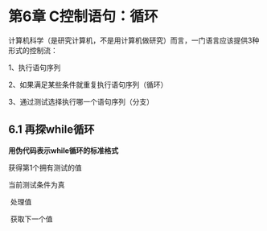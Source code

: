 # 第6章 C控制语句：循环

计算机科学（是研究计算机，不是用计算机做研究）而言，一门语言应该提供3种形式的控制流：

1、执行语句序列

2、如果满足某些条件就重复执行语句序列（循环）

3、通过测试选择执行哪一个语句序列（分支）

## 6.1 再探while循环

**用伪代码表示while循环的标准格式**

获得第1个拥有测试的值

当前测试条件为真

​				处理值

​				获取下一个值

